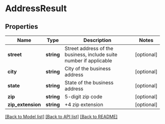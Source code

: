 # AddressResult

## Properties
Name | Type | Description | Notes
------------ | ------------- | ------------- | -------------
**street** | **string** | Street address of the business, include suite number if applicable | [optional] 
**city** | **string** | City of the business address | [optional] 
**state** | **string** | State of the business address | [optional] 
**zip** | **string** | 5-digit zip code | [optional] 
**zip_extension** | **string** | +4 zip extension | [optional] 

[[Back to Model list]](../README.md#documentation-for-models) [[Back to API list]](../README.md#documentation-for-api-endpoints) [[Back to README]](../README.md)


